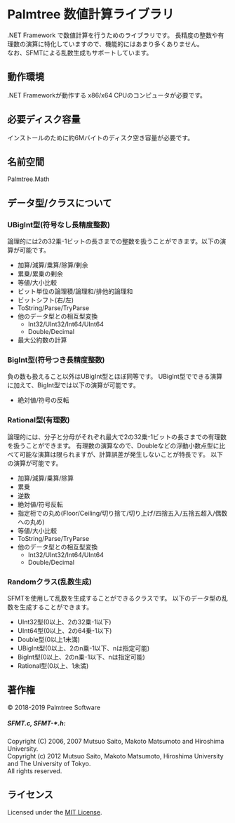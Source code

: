Palmtree 数値計算ライブラリ
==========================
.NET Framework で数値計算を行うためのライブラリです。
長精度の整数や有理数の演算に特化していますので、機能的にはあまり多くありません。  
なお、SFMTによる乱数生成もサポートしています。
 
動作環境
-------
.NET Frameworkが動作する x86/x64 CPUのコンピュータが必要です。

必要ディスク容量
---------------
インストールのために約6Mバイトのディスク空き容量が必要です。

名前空間
-------
Palmtree.Math

データ型/クラスについて
---------------------
### UBigInt型(符号なし長精度整数) ###
論理的には2の32乗-1ビットの長さまでの整数を扱うことができます。以下の演算が可能です。
* 加算/減算/乗算/除算/剰余
* 累乗/累乗の剰余
* 等値/大小比較
* ビット単位の論理積/論理和/排他的論理和
* ビットシフト(右/左)
* ToString/Parse/TryParse
* 他のデータ型との相互型変換
  * Int32/UInt32/Int64/UInt64
  * Double/Decimal
* 最大公約数の計算

### BigInt型(符号つき長精度整数) ###
負の数も扱えること以外はUBigInt型とほぼ同等です。
UBigInt型でできる演算に加えて、BigInt型では以下の演算が可能です。
* 絶対値/符号の反転

### Rational型(有理数) ###
論理的には、分子と分母がそれぞれ最大で2の32乗-1ビットの長さまでの有理数を扱うことができます。
有理数の演算なので、Doubleなどの浮動小数点型に比べて可能な演算は限られますが、計算誤差が発生しないことが特長です。
以下の演算が可能です。
* 加算/減算/乗算/除算
* 累乗
* 逆数
* 絶対値/符号反転
* 指定桁での丸め(Floor/Ceiling/切り捨て/切り上げ/四捨五入/五捨五超入/偶数への丸め)
* 等値/大小比較
* ToString/Parse/TryParse
* 他のデータ型との相互型変換
  * Int32/UInt32/Int64/UInt64
  * Double/Decimal

### Randomクラス(乱数生成) ###
SFMTを使用して乱数を生成することができるクラスです。
以下のデータ型の乱数を生成することができます。
* UInt32型(0以上、2の32乗-1以下)
* UInt64型(0以上、2の64乗-1以下)
* Double型(0以上1未満)
* UBigInt型(0以上、2のn乗-1以下、nは指定可能)
* BigInt型(0以上、2のn乗-1以下、nは指定可能)
* Rational型(0以上、1未満)
 
著作権
------
&copy; 2018-2019 Palmtree Software

##### SFMT.c, SFMT-*.h: #####
Copyright (C) 2006, 2007 Mutsuo Saito, Makoto Matsumoto and Hiroshima  University.  
Copyright (c) 2012 Mutsuo Saito, Makoto Matsumoto, Hiroshima University  and The University of Tokyo.  
All rights reserved.

ライセンス
----------
Licensed under the [MIT License][mit].
 
[MIT]: http://www.opensource.org/licenses/mit-license.php

